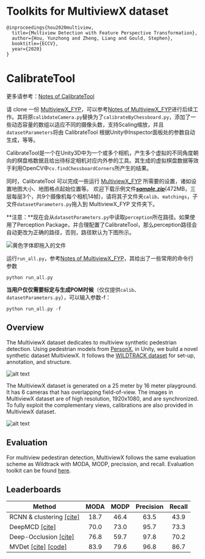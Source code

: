 # Toolkits for MultiviewX dataset

```
@inproceedings{hou2020multiview,
  title={Multiview Detection with Feature Perspective Transformation},
  author={Hou, Yunzhong and Zheng, Liang and Gould, Stephen},
  booktitle={ECCV},
  year={2020}
}
```

# CalibrateTool 

更多请参考：[Notes of CalibrateTool](http://www.tsingloo.com/2023/03/01/0a2bf39019914a06954a4506b9f0ca37/) 

请 clone 一份 [MultiviewX_FYP](https://github.com/TsingLoo/MultiviewX_FYP)，可以参考[Notes of MultiviewX_FYP](https://www.tsingloo.com/2022/10/27/8ae3a2e7ced646d398dea0f30e648708/)进行后续工作。其将原`calibdateCamera.py`替换为了`calibrateByChessboard.py`，添加了一些动态容量的数组以适应不同的摄像头数，支持Scaling缩放，并且`datasetParameters`将由 CalibrateTool 根据Unity中Inspector面板处的参数自动生成，等等。

CalibrateTool是一个在Unity3D中为一个或多个相机，产生多个虚拟的不同角度朝向的棋盘格数据且给出待标定相机对应内外参的工具。其生成的虚拟棋盘数据等效于利用OpenCV中`cv.findChessboardCorners`所产生的结果。

同时，CalibrateTool 可以完成一些运行 [MultiviewX_FYP](https://github.com/TsingLoo/MultiviewX_FYP) 所需要的设置，诸如设置地图大小、地图格点起始位置等。
欢迎下载示例文件[***sample.zip***](https://storage.tsingloo.com/sample.zip)(472MB，三层每层3个，共9个摄像机每个相机14帧)，请将其子文件夹`calib`、`matchings`，子文件`datasetParameters.py`拖入到 MultiviewX_FYP 文件夹下。

**注意：**现在会从`datasetParameters.py`中读取`perception`所在路径。如果使用了Perception Package，并合理配置了CalibrateTool，那么perception路径会自动更改为正确的路径，否则，路径默认为下图所示。

![黄色字体即拖入的文件](http://images.tsingloo.com/image-20230321202032035.png)

运行`run_all.py`，参考[Notes of MultiviewX_FYP](https://www.tsingloo.com/2022/10/27/8ae3a2e7ced646d398dea0f30e648708/)，其给出了一些常用的命令行参数

```shell
python run_all.py 
```

**当用户仅仅需要标定与生成POM时候**（仅仅提供`calib`、`datasetParameters.py`），可以输入参数-f：

```shell
python run_all.py -f 
```




## Overview

The MultiviewX dataset dedicates to multiview synthetic pedestrian detection. Using pedestrian models from [PersonX](https://github.com/sxzrt/Dissecting-Person-Re-ID-from-the-Viewpoint-of-Viewpoint), in Unity, we build a novel synthetic dataset MultiviewX. It follows the [WILDTRACK dataset](https://www.epfl.ch/labs/cvlab/data/data-wildtrack/) for set-up, annotation, and structure. 

![alt text](https://hou-yz.github.io/images/eccv2020_mvdet_multiviewx_dataset.jpg "Visualization of MultiviewX dataset")

The MultiviewX dataset is generated on a 25 meter by 16 meter playground. It has 6 cameras that has overlapping field-of-view. The images in MultiviewX dataset are of high resolution, 1920x1080, and are synchronized. To fully exploit the complementary views, calibrations are also provided in MultiviewX dataset. 

![alt text](https://hou-yz.github.io/images/eccv2020_mvdet_multiviewx_demo.gif "Detection results on MultiviewX dataset using MVDet")

## Evaluation

For multiview pedestiran detection, MultiviewX follows the same evaluation scheme as Wildtrack with MODA, MODP, precission, and recall. Evaluation toolkit can be found [here](https://github.com/hou-yz/MVDet/tree/master/multiview_detector/evaluation). 

## Leaderboards


| Method            | MODA | MODP | Precision | Recall |
|-------------------|:----:|:----:|:---------:|:------:|
| RCNN & clustering [[cite]](https://openaccess.thecvf.com/content_cvpr_2016/html/Xu_Multi-View_People_Tracking_CVPR_2016_paper.html) | 18.7 | 46.4 |    63.5   |  43.9  |
| DeepMCD          [[cite]](https://ieeexplore.ieee.org/abstract/document/8260742/) | 70.0 | 73.0 |    95.7   |  73.3  |
| Deep-Occlusion   [[cite]](https://openaccess.thecvf.com/content_iccv_2017/html/Baque_Deep_Occlusion_Reasoning_ICCV_2017_paper.html) | 76.8 | 59.7 |    97.8   |  70.2  |
| MVDet    [[cite]](https://arxiv.org/abs/2007.07247) [[code]](https://github.com/hou-yz/MVDet) | 83.9 | 79.6 |    96.8   |  86.7  |
